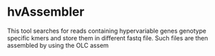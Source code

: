 # hvAssembler

This tool searches for reads containing hypervariable genes genotype specific kmers and 
store them in different fastq file. Such files are then assembled by using the OLC assem